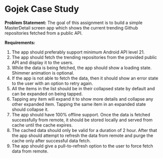 # Gojek Case Study


**Problem Statement:**
The goal of this assignment is to build a simple MasterDetail screen app which shows the current
 trending Github repositories fetched from a public API.


**Requirements:**
1. The app should preferably support minimum Android API level 21.
2. The app should fetch the trending repositories from the provided public API and display it to the
users.
3. While the data is being fetched, the app should show a loading state. Shimmer animation is
optional.
4. If the app is not able to fetch the data, then it should show an error state to the user with an
option to retry again.
5. All the items in the list should be in their collapsed state by default and can be expanded on
being tapped.
6. Tapping any item will expand it to show more details and collapse any other expanded item.
Tapping the same item in an expanded state should collapse it.
7. The app should have 100% offline support. Once the data is fetched successfully from remote, it
should be stored locally and served from cache until the cache expires.
8. The cached data should only be valid for a duration of 2 hour. After that the app should attempt
to refresh the data from remote and purge the cache only after successful data fetch.
9. The app should give a pull-to-refresh option to the user to force fetch data from remote.
